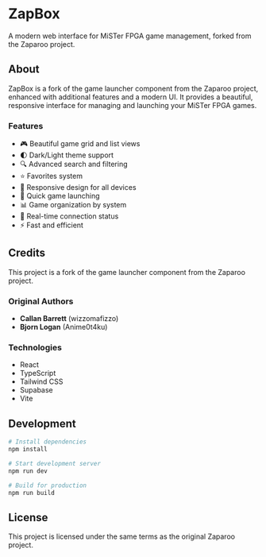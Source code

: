 # ZapBox

A modern web interface for MiSTer FPGA game management, forked from the Zaparoo project.

## About

ZapBox is a fork of the game launcher component from the Zaparoo project, enhanced with additional features and a modern UI. It provides a beautiful, responsive interface for managing and launching your MiSTer FPGA games.

### Features

- 🎮 Beautiful game grid and list views
- 🌓 Dark/Light theme support
- 🔍 Advanced search and filtering
- ⭐ Favorites system
- 📱 Responsive design for all devices
- 🎯 Quick game launching
- 📊 Game organization by system
- 🔄 Real-time connection status
- ⚡ Fast and efficient

## Credits

This project is a fork of the game launcher component from the Zaparoo project.

### Original Authors

- **Callan Barrett** (wizzomafizzo)
- **Bjorn Logan** (Anime0t4ku)

### Technologies

- React
- TypeScript
- Tailwind CSS
- Supabase
- Vite

## Development

```bash
# Install dependencies
npm install

# Start development server
npm run dev

# Build for production
npm run build
```

## License

This project is licensed under the same terms as the original Zaparoo project.